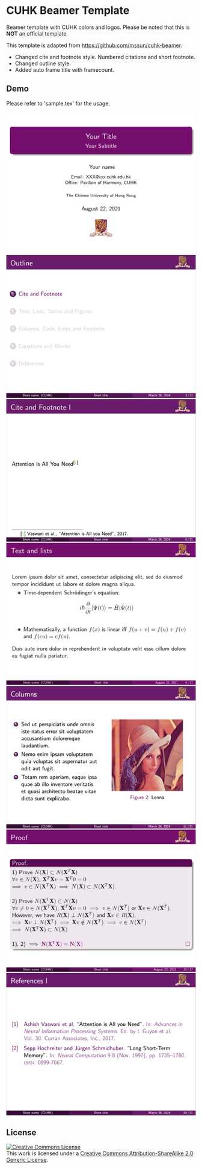 # CUHK Beamer Template

Beamer template with CUHK colors and logos. Please be noted that this is **NOT** an official template.

This template is adapted from <https://github.com/mssun/cuhk-beamer>.

- Changed cite and footnote style. Numbered citations and short footnote.
- Changed outline style. 
- Added auto frame title with framecount.

## Demo

Please refer to 'sample.tex' for the usage.

![Cover](README.assets/cover.png)
![Outline](README.assets/Outline.png)
![Cite and Footnote](README.assets/Cite_and_Footnote.png)
![Text and lists](README.assets/text_lists.png)
![Columns](README.assets/columns.png)
![Blocks](README.assets/math_blocks.png)
![Reference](README.assets/Reference.png)

## License

<a rel="license" href="http://creativecommons.org/licenses/by-sa/2.0/"><img alt="Creative Commons License" style="border-width:0" src="https://i.creativecommons.org/l/by-sa/2.0/88x31.png" /></a><br />
This work is licensed under a <a rel="license" href="http://creativecommons.org/licenses/by-sa/2.0/">Creative Commons Attribution-ShareAlike 2.0 Generic License</a>.
